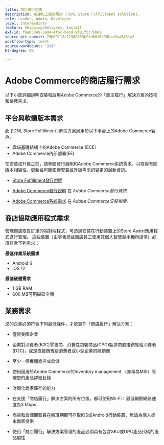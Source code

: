 ```yaml
---
title: 商店履行需求
description: 布建和上線的需求 [!DNL Store Fulfillment solution].
role: Leader, Admin, Developer
level: Intermediate
feature: Shipping/Delivery, Install
exl-id: f9e05049-5904-4f6c-b45d-9f81fbc76b69
source-git-commit: 78b09113e72382053b01d6016276bae3aa545fa3
workflow-type: tm+mt
source-wordcount: '315'
ht-degree: 0%

---
```


# Adobe Commerce的商店履行需求

以下小節詳細說明安裝和啟用Adobe Commerce的「商店履行」解決方案的技術和業務需求。

## 平台與軟體版本需求

此 [!DNL Store Fulfillment] 解決方案適用於以下平台上的Adobe Commerce客戶。

- 雲端基礎結構上的Adobe Commerce (ECE)
- Adobe Commerce內部部署(EE)

在安裝或升級之前，請參閱發行說明和Adobe Commerce系統需求，以取得有關版本相容性、更新或可能影響安裝或升級需求的變更的最新資訊。

- [Store Fulfillment發行說明](release-notes.md)

- [Adobe Commerce發行說明](https://experienceleague.adobe.com/docs/commerce-operations/release/versions.html) 在 *Adobe Commerce發行資訊*.

- [Adobe Commerce系統需求](https://experienceleague.adobe.com/docs/commerce-operations/installation-guide/system-requirements.html) 在 *Adobe Commerce安裝指南*.


## 商店協助應用程式需求

管理商店取貨訂單的端對端程式，可透過安裝在行動裝置上的Store Assist應用程式進行管理。 這些裝置（由零售商或商店員工使用其個人智慧型手機所提供）必須符合下列需求：

**最低作業系統需求**

- Android 6
- iOS 12

**最低硬體需求**

- 1 GB RAM
- 600 MB可用磁碟空間

## 業務需求

您的企業必須符合下列最低條件，才能實作「商店履行」解決方案：

- 僅限美國企業

- 企業對消費者(B2C)零售商、消費性包裝商品(CPG)製造商直接銷售給消費者(D2C)，或是直接銷售給消費者或小型企業的經銷商

- 至少一個實體商店或倉儲

- 使用適用於Adobe Commerce的Inventory management （亦稱為MSI）管理您的產品詳細目錄

- 財團化商家庫存的能力

- 在支援「商店履行」解決方案的所有位置，都可使用Wi-Fi：最低網際網路速度為3 Mbps

- 商店和倉儲關聯員在輪班期間可存取iOS或Android行動裝置，無論為個人或由商家提供

- 使用「商店履行」解決方案管理的產品必須具有包含SKU或UPC產品代碼的產品屬性
